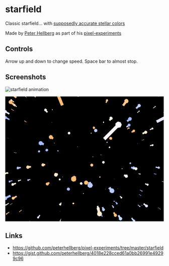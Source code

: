 # starfield

Classic starfield… with [supposedly accurate stellar colors](http://www.vendian.org/mncharity/dir3/starcolor/)

Made by [Peter Hellberg](https://github.com/peterhellberg/) as part of his [pixel-experiments](https://github.com/peterhellberg/pixel-experiments)

## Controls

Arrow up and down to change speed. Space bar to almost stop.

## Screenshots

![starfield animation](https://user-images.githubusercontent.com/565124/32411599-a5fcba72-c1df-11e7-8730-a570470a4eee.gif)

![starfield screenshot](screenshot.png)

## Links

 - https://github.com/peterhellberg/pixel-experiments/tree/master/starfield
 - https://gist.github.com/peterhellberg/4018e228cced61a0bb26991e49299c96
